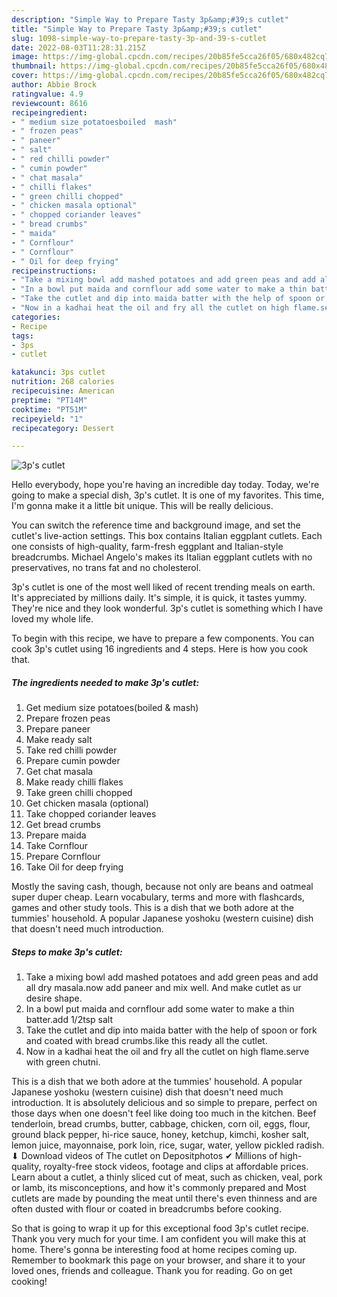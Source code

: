 ```yaml
---
description: "Simple Way to Prepare Tasty 3p&amp;#39;s cutlet"
title: "Simple Way to Prepare Tasty 3p&amp;#39;s cutlet"
slug: 1098-simple-way-to-prepare-tasty-3p-and-39-s-cutlet
date: 2022-08-03T11:28:31.215Z
image: https://img-global.cpcdn.com/recipes/20b85fe5cca26f05/680x482cq70/3ps-cutlet-recipe-main-photo.jpg
thumbnail: https://img-global.cpcdn.com/recipes/20b85fe5cca26f05/680x482cq70/3ps-cutlet-recipe-main-photo.jpg
cover: https://img-global.cpcdn.com/recipes/20b85fe5cca26f05/680x482cq70/3ps-cutlet-recipe-main-photo.jpg
author: Abbie Brock
ratingvalue: 4.9
reviewcount: 8616
recipeingredient:
- " medium size potatoesboiled  mash"
- " frozen peas"
- " paneer"
- " salt"
- " red chilli powder"
- " cumin powder"
- " chat masala"
- " chilli flakes"
- " green chilli chopped"
- " chicken masala optional"
- " chopped coriander leaves"
- " bread crumbs"
- " maida"
- " Cornflour"
- " Cornflour"
- " Oil for deep frying"
recipeinstructions:
- "Take a mixing bowl add mashed potatoes and add green peas and add all dry masala.now add paneer and mix well. And make cutlet as ur desire shape."
- "In a bowl put maida and cornflour add some water to make a thin batter.add 1/2tsp salt"
- "Take the cutlet and dip into maida batter with the help of spoon or fork and coated with bread crumbs.like this ready all the cutlet."
- "Now in a kadhai heat the oil and fry all the cutlet on high flame.serve with green chutni."
categories:
- Recipe
tags:
- 3ps
- cutlet

katakunci: 3ps cutlet 
nutrition: 268 calories
recipecuisine: American
preptime: "PT14M"
cooktime: "PT51M"
recipeyield: "1"
recipecategory: Dessert

---
```



![3p&#39;s cutlet](https://img-global.cpcdn.com/recipes/20b85fe5cca26f05/680x482cq70/3ps-cutlet-recipe-main-photo.jpg)

Hello everybody, hope you're having an incredible day today. Today, we're going to make a special dish, 3p&#39;s cutlet. It is one of my favorites. This time, I'm gonna make it a little bit unique. This will be really delicious.

You can switch the reference time and background image, and set the cutlet&#39;s live-action settings. This box contains Italian eggplant cutlets. Each one consists of high-quality, farm-fresh eggplant and Italian-style breadcrumbs. Michael Angelo&#39;s makes its Italian eggplant cutlets with no preservatives, no trans fat and no cholesterol.

3p&#39;s cutlet is one of the most well liked of recent trending meals on earth. It's appreciated by millions daily. It's simple, it is quick, it tastes yummy. They're nice and they look wonderful. 3p&#39;s cutlet is something which I have loved my whole life.


To begin with this recipe, we have to prepare a few components. You can cook 3p&#39;s cutlet using 16 ingredients and 4 steps. Here is how you cook that.

<!--inarticleads1-->

##### The ingredients needed to make 3p&#39;s cutlet:

1. Get  medium size potatoes(boiled &amp; mash)
1. Prepare  frozen peas
1. Prepare  paneer
1. Make ready  salt
1. Take  red chilli powder
1. Prepare  cumin powder
1. Get  chat masala
1. Make ready  chilli flakes
1. Take  green chilli chopped
1. Get  chicken masala (optional)
1. Take  chopped coriander leaves
1. Get  bread crumbs
1. Prepare  maida
1. Take  Cornflour
1. Prepare  Cornflour
1. Take  Oil for deep frying


Mostly the saving cash, though, because not only are beans and oatmeal super duper cheap. Learn vocabulary, terms and more with flashcards, games and other study tools. This is a dish that we both adore at the tummies&#39; household. A popular Japanese yoshoku (western cuisine) dish that doesn&#39;t need much introduction. 

<!--inarticleads2-->

##### Steps to make 3p&#39;s cutlet:

1. Take a mixing bowl add mashed potatoes and add green peas and add all dry masala.now add paneer and mix well. And make cutlet as ur desire shape.
1. In a bowl put maida and cornflour add some water to make a thin batter.add 1/2tsp salt
1. Take the cutlet and dip into maida batter with the help of spoon or fork and coated with bread crumbs.like this ready all the cutlet.
1. Now in a kadhai heat the oil and fry all the cutlet on high flame.serve with green chutni.


This is a dish that we both adore at the tummies&#39; household. A popular Japanese yoshoku (western cuisine) dish that doesn&#39;t need much introduction. It is absolutely delicious and so simple to prepare, perfect on those days when one doesn&#39;t feel like doing too much in the kitchen. Beef tenderloin, bread crumbs, butter, cabbage, chicken, corn oil, eggs, flour, ground black pepper, hi-rice sauce, honey, ketchup, kimchi, kosher salt, lemon juice, mayonnaise, pork loin, rice, sugar, water, yellow pickled radish. ⬇ Download videos of The cutlet on Depositphotos ✔ Millions of high-quality, royalty-free stock videos, footage and clips at affordable prices. Learn about a cutlet, a thinly sliced cut of meat, such as chicken, veal, pork or lamb, its misconceptions, and how it&#39;s commonly prepared and Most cutlets are made by pounding the meat until there&#39;s even thinness and are often dusted with flour or coated in breadcrumbs before cooking. 

So that is going to wrap it up for this exceptional food 3p&#39;s cutlet recipe. Thank you very much for your time. I am confident you will make this at home. There's gonna be interesting food at home recipes coming up. Remember to bookmark this page on your browser, and share it to your loved ones, friends and colleague. Thank you for reading. Go on get cooking!
